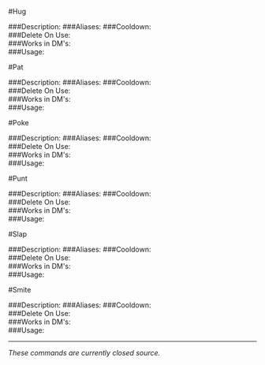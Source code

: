 #Hug
>
###Description:
###Aliases:
###Cooldown:  
###Delete On Use:  
###Works in DM's:  
###Usage:  


#Pat
>
###Description:
###Aliases:
###Cooldown:  
###Delete On Use:  
###Works in DM's:  
###Usage:  


#Poke
>
###Description:
###Aliases:
###Cooldown:  
###Delete On Use:  
###Works in DM's:  
###Usage:  


#Punt
>
###Description:
###Aliases:
###Cooldown:  
###Delete On Use:  
###Works in DM's:  
###Usage:  


#Slap
>
###Description:
###Aliases:
###Cooldown:  
###Delete On Use:  
###Works in DM's:  
###Usage:  


#Smite
>
###Description:
###Aliases:
###Cooldown:  
###Delete On Use:  
###Works in DM's:  
###Usage:  

---
*These commands are currently closed source.*